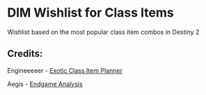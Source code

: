 # DIM Wishlist for Class Items
Wishlist based on the most popular class item combos in Destiny 2

## Credits:
Engineeeeer - [Exotic Class Item Planner](https://docs.google.com/spreadsheets/d/1gRfJIeC4-5mRv7dd5CWunVgUgpMV302UHw6zb5u7Uj0/template/preview)

Aegis - [Endgame Analysis](https://docs.google.com/spreadsheets/d/1JM-0SlxVDAi-C6rGVlLxa-J1WGewEeL8Qvq4htWZHhY/edit?gid=1756859209#gid=1756859209)

